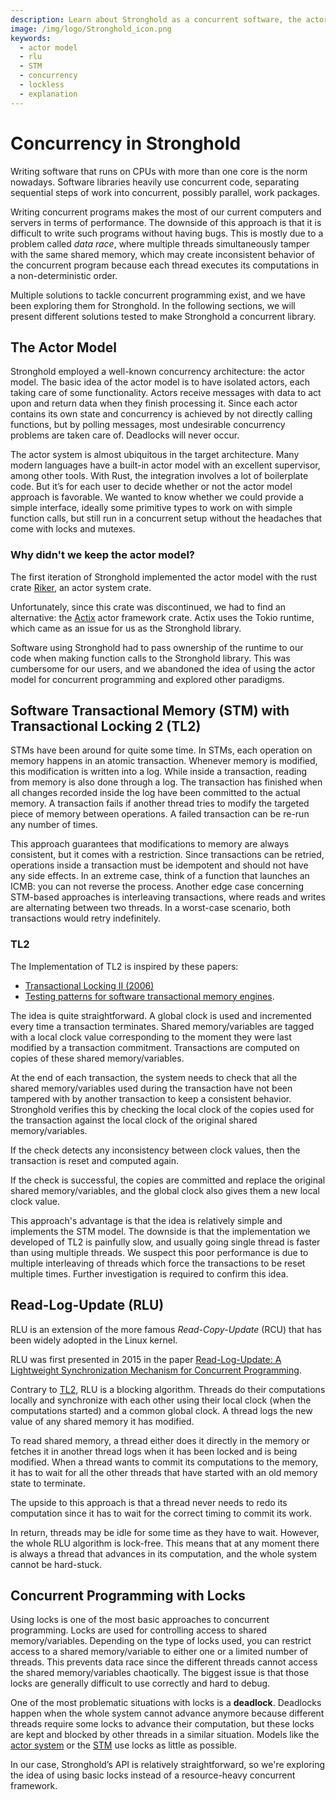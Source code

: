 ```yaml
---
description: Learn about Stronghold as a concurrent software, the actor model STM with TL2 and RLU.
image: /img/logo/Stronghold_icon.png
keywords:
  - actor model
  - rlu
  - STM
  - concurrency
  - lockless
  - explanation
---
```


# Concurrency in Stronghold

Writing software that runs on CPUs with more than one core is the norm nowadays. Software libraries heavily use concurrent code, separating sequential steps of work into concurrent, possibly parallel, work packages.

Writing concurrent programs makes the most of our current computers and servers in terms of performance. The downside of this approach is that it is difficult to write such programs without having bugs. This is mostly due to a problem called _data race_, where multiple threads simultaneously tamper with the same shared memory, which may create inconsistent behavior of the concurrent program because each thread executes its computations in a non-deterministic order.

Multiple solutions to tackle concurrent programming exist, and we have been exploring them for Stronghold.
In the following sections, we will present different solutions tested to make Stronghold a concurrent library.

## The Actor Model

Stronghold employed a well-known concurrency architecture: the actor model. The basic idea of the actor model is to have isolated actors, each taking care of some functionality. Actors receive messages with data to act upon and return data when they finish processing it. Since each actor contains its own state and concurrency is achieved by not directly calling functions, but by polling messages, most undesirable concurrency problems are taken care of. Deadlocks will never occur.

The actor system is almost ubiquitous in the target architecture. Many modern languages have a built-in actor model with an excellent supervisor, among other tools. With Rust, the integration involves a lot of boilerplate code. But it’s for each user to decide whether or not the actor model approach is favorable. We wanted to know whether we could provide a simple interface, ideally some primitive types to work on with simple function calls, but still run in a concurrent setup without the headaches that come with locks and mutexes.

### Why didn't we keep the actor model?

The first iteration of Stronghold implemented the actor model with the rust crate [Riker](https://riker.rs/), an actor system crate.

Unfortunately, since this crate was discontinued, we had to find an alternative: the [Actix](https://github.com/actix/actix) actor framework crate.
Actix uses the Tokio runtime, which came as an issue for us as the Stronghold library.

Software using Stronghold had to pass ownership of the runtime to our code when making function calls to the Stronghold library.
This was cumbersome for our users, and we abandoned the idea of using the actor model for concurrent programming and explored other paradigms.

## Software Transactional Memory (STM) with Transactional Locking 2 (TL2)

STMs have been around for quite some time. In STMs, each operation on memory happens in an atomic transaction. Whenever memory is modified, this modification is written into a log. While inside a transaction, reading from memory is also done through a log. The transaction has finished when all changes recorded inside the log have been committed to the actual memory. A transaction fails if another thread tries to modify the targeted piece of memory between operations. A failed transaction can be re-run any number of times.

This approach guarantees that modifications to memory are always consistent, but it comes with a restriction. Since transactions can be retried, operations inside a transaction must be idempotent and should not have any side effects. In an extreme case, think of a function that launches an ICMB: you can not reverse the process. Another edge case concerning STM-based approaches is interleaving transactions, where reads and writes are alternating between two threads. In a worst-case scenario, both transactions would retry indefinitely.

### TL2

The Implementation of TL2 is inspired by these papers:

- [Transactional Locking II (2006)](https://citeseer.ist.psu.edu/viewdoc/summary?doi=10.1.1.90.811&rank=4&q=various%20cross%20version%20operation&osm=&ossid=)
- [Testing patterns for software transactional memory engines](https://www.researchgate.net/publication/220854689_Testing_patterns_for_software_transactional_memory_engines).

The idea is quite straightforward. A global clock is used and incremented every time a transaction terminates.
Shared memory/variables are tagged with a local clock value corresponding to the moment they were last modified by a transaction commitment.
Transactions are computed on copies of these shared memory/variables.

At the end of each transaction, the system needs to check that all the shared memory/variables used during the transaction have not been tampered with by another transaction to keep a consistent behavior.
Stronghold verifies this by checking the local clock of the copies used for the transaction against the local clock of the original shared memory/variables.

If the check detects any inconsistency between clock values, then the transaction is reset and computed again.

If the check is successful, the copies are committed and replace the original shared memory/variables, and the global clock also gives them a new local clock value.

This approach's advantage is that the idea is relatively simple and implements the STM model. The downside is that the implementation we developed of TL2 is painfully slow, and usually going single thread is faster than using multiple threads.
We suspect this poor performance is due to multiple interleaving of threads which force the transactions to be reset multiple times. Further investigation is required to confirm this idea.

## Read-Log-Update (RLU)

RLU is an extension of the more famous _Read-Copy-Update_ (RCU) that has been widely adopted in the Linux kernel.

RLU was first presented in 2015 in the paper [Read-Log-Update: A Lightweight Synchronization Mechanism for Concurrent Programming](http://sigops.org/sosp/sosp15/current/2015-Monterey/printable/077-matveev.pdf).

Contrary to [TL2](#tl2), RLU is a blocking algorithm.
Threads do their computations locally and synchronize with each other using their local clock (when the computations started) and a common global clock.
A thread logs the new value of any shared memory it has modified.

To read shared memory, a thread either does it directly in the memory or fetches it in another thread logs when it has been locked and is being modified.
When a thread wants to commit its computations to the memory, it has to wait for all the other threads that have started with an old memory state to terminate.

The upside to this approach is that a thread never needs to redo its computation since it has to wait for the correct timing to commit its work.

In return, threads may be idle for some time as they have to wait.
However, the whole RLU algorithm is lock-free. This means that at any moment there is always a thread that advances in its computation, and the whole system cannot be hard-stuck.

## Concurrent Programming with Locks

Using locks is one of the most basic approaches to concurrent programming.
Locks are used for controlling access to shared memory/variables. Depending on the type of locks used, you can restrict access to a shared memory/variable to either one or a limited number of threads.
This prevents data race since the different threads cannot access the shared memory/variables chaotically.
The biggest issue is that those locks are generally difficult to use correctly and hard to debug.

One of the most problematic situations with locks is a **deadlock**.
Deadlocks happen when the whole system cannot advance anymore because different threads require some locks to advance their computation, but these locks are kept and blocked by other threads in a similar situation.
Models like the [actor system](#the-actor-model) or the [STM](#software-transactional-memory-stm-with-transactional-locking-2-tl2) use locks as little as possible.

In our case, Stronghold’s API is relatively straightforward, so we're exploring the idea of using basic locks instead of a resource-heavy concurrent framework.
